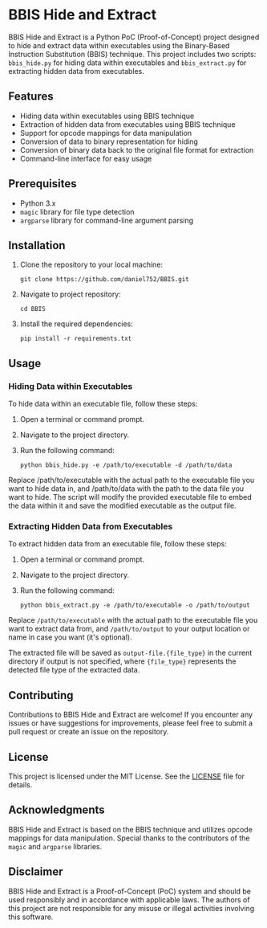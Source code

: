 # BBIS Hide and Extract

BBIS Hide and Extract is a Python PoC (Proof-of-Concept) project designed to hide and extract data within executables using the Binary-Based Instruction Substitution (BBIS) technique. This project includes two scripts: `bbis_hide.py` for hiding data within executables and `bbis_extract.py` for extracting hidden data from executables.

## Features

- Hiding data within executables using BBIS technique
- Extraction of hidden data from executables using BBIS technique
- Support for opcode mappings for data manipulation
- Conversion of data to binary representation for hiding
- Conversion of binary data back to the original file format for extraction
- Command-line interface for easy usage

## Prerequisites

- Python 3.x
- `magic` library for file type detection
- `argparse` library for command-line argument parsing

## Installation

1. Clone the repository to your local machine:

   ```shell
   git clone https://github.com/daniel752/BBIS.git

2. Navigate to project repository:
   
   ```shell
   cd BBIS

3. Install the required dependencies:
   
   ```shell
   pip install -r requirements.txt

## Usage
### Hiding Data within Executables
To hide data within an executable file, follow these steps:
1. Open a terminal or command prompt.
2. Navigate to the project directory.
3. Run the following command:
   
   ```shell
   python bbis_hide.py -e /path/to/executable -d /path/to/data
   
Replace /path/to/executable with the actual path to the executable file you want to hide data in, and /path/to/data with the path to the data file you want to hide.
The script will modify the provided executable file to embed the data within it and save the modified executable as the output file.

### Extracting Hidden Data from Executables
To extract hidden data from an executable file, follow these steps:

1. Open a terminal or command prompt.
2. Navigate to the project directory.
3. Run the following command:
   
   ```shell
   python bbis_extract.py -e /path/to/executable -o /path/to/output
   
Replace `/path/to/executable` with the actual path to the executable file you want to extract data from, and `/path/to/output` to your output location or name in case you want (it's optional).

The extracted file will be saved as `output-file.{file_type}` in the current directory if output is not specified, where `{file_type}` represents the detected file type of the extracted data.

## Contributing
Contributions to BBIS Hide and Extract are welcome! If you encounter any issues or have suggestions for improvements, please feel free to submit a pull request or create an issue on the repository.

## License
This project is licensed under the MIT License. See the [LICENSE](LICENSE) file for details.

## Acknowledgments
BBIS Hide and Extract is based on the BBIS technique and utilizes opcode mappings for data manipulation. Special thanks to the contributors of the `magic` and `argparse` libraries.

## Disclaimer
BBIS Hide and Extract is a Proof-of-Concept (PoC) system and should be used responsibly and in accordance with applicable laws. The authors of this project are not responsible for any misuse or illegal activities involving this software.
